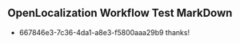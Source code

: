 ## OpenLocalization Workflow Test MarkDown
* 667846e3-7c36-4da1-a8e3-f5800aaa29b9 thanks!

<!--HONumber=Aug16_HO2-->


